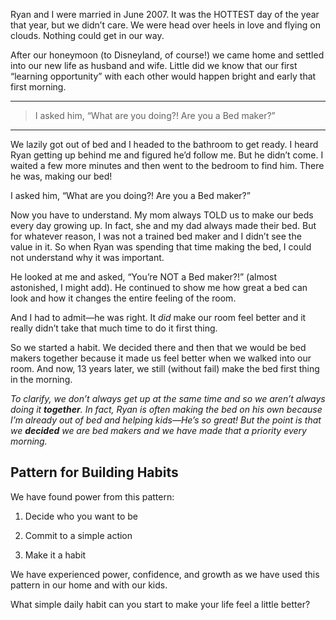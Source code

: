 <!-- @@master = blog-template.html
{"title":"Are You a Bed Maker?", "description":"Ryan and I were married in June 2007. It was the HOTTEST day of the year that year, but we didn’t care. We were head over heels in love…","imageurl":"https://cdn-images-1.medium.com/max/5252/1*XT_y4vEcpdQS4n4pH_rqxQ.jpeg", "url":"https://thedeliberatefamily.com/bed", "topic":"Marriage", "author":"Katrina Seamons", "date":"5/1/2020"}
-->

<!-- @@block = blog-post-->

Ryan and I were married in June 2007. It was the HOTTEST day of the year that year, but we didn’t care. We were head over heels in love and flying on clouds. Nothing could get in our way.

After our honeymoon (to Disneyland, of course!) we came home and settled into our new life as husband and wife. Little did we know that our first “learning opportunity” with each other would happen bright and early that first morning.

---

> I asked him, “What are you doing?! Are you a Bed maker?”

---

We lazily got out of bed and I headed to the bathroom to get ready. I heard Ryan getting up behind me and figured he’d follow me. But he didn’t come. I waited a few more minutes and then went to the bedroom to find him. There he was, making our bed!

I asked him, “What are you doing?! Are you a Bed maker?”

Now you have to understand. My mom always TOLD us to make our beds every day growing up. In fact, she and my dad always made their bed. But for whatever reason, I was not a trained bed maker and I didn’t see the value in it. So when Ryan was spending that time making the bed, I could not understand why it was important.

He looked at me and asked, “You’re NOT a Bed maker?!” (almost astonished, I might add). He continued to show me how great a bed can look and how it changes the entire feeling of the room.

And I had to admit—he was right. It *did* make our room feel better and it really didn’t take that much time to do it first thing.

So we started a habit. We decided there and then that we would be bed makers together because it made us feel better when we walked into our room. And now, 13 years later, we still (without fail) make the bed first thing in the morning.

*To clarify, we don’t always get up at the same time and so we aren’t always doing it **together**. In fact, Ryan is often making the bed on his own because I’m already out of bed and helping kids—He’s so great! But the point is that we **decided** we are bed makers and we have made that a priority every morning.*

## Pattern for Building Habits

We have found power from this pattern:

1. Decide who you want to be

1. Commit to a simple action

1. Make it a habit

We have experienced power, confidence, and growth as we have used this pattern in our home and with our kids.

What simple daily habit can you start to make your life feel a little better?
